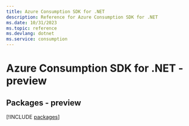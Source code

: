 ```yaml
---
title: Azure Consumption SDK for .NET
description: Reference for Azure Consumption SDK for .NET
ms.date: 10/31/2023
ms.topic: reference
ms.devlang: dotnet
ms.service: consumption
---
```

# Azure Consumption SDK for .NET - preview
## Packages - preview
[!INCLUDE [packages](consumption-index.md)]
